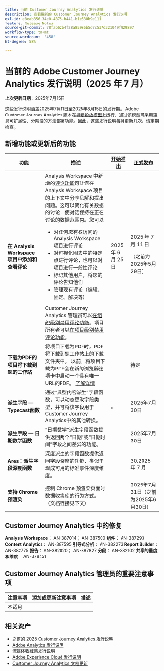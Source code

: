 ```yaml
---
title: 当前 Customer Journey Analytics 发行说明
description: 查看最新的 Customer Journey Analytics 发行说明
exl-id: e8eab856-34e0-4875-b441-b1e680b9e111
feature: Release Notes
source-git-commit: 78fab62b4f28a85986b5d7c537d321049f929897
workflow-type: tm+mt
source-wordcount: '458'
ht-degree: 58%

---
```


# 当前的 Adobe Customer Journey Analytics 发行说明（2025 年 7 月）

**上次更新日期**：2025年7月15日


这些发行说明涵盖2025年7月11日至2025年8月15日的发行期。 Adobe Customer Journey Analytics 版本在[持续投放模型](releases.md)上运行，通过该模型可采用更具可扩展性、分阶段的方法部署功能。因此，这些发行说明每月更新几次。请定期检查。

## 新增功能或更新后的功能

| 功能 | 描述 | [开始推出](releases.md) | [正式发布](releases.md) |
| ----------- | ---------- | ------- | ---- |
| **在 Analysis Workspace 项目中添加和查看评论** | Analysis Workspace 中新增的[评论功能](https://experienceleague.adobe.com/zh-hans/docs/analytics-platform/using/cja-workspace/build-workspace-project/comment-projects)可让您在 Analysis Workspace 项目的上下文中分享见解和提出问题。这可以简化有关数据的讨论，使对话保持在正在讨论的数据范围内。您可以 <ul><li>对任何您有权访问的 Analysis Workspace 项目进行评论</li><li>对可视化图表中的特定点进行评论，也可以对项目进行一般性评论</li><li>标记其他用户，将您的评论告知他们</li><li>管理现有评论（编辑、固定、解决等）</li></ul>Customer Journey Analytics 管理员可以[在组织级别禁用评论功能](https://experienceleague.adobe.com/zh-hans/docs/analytics-platform/using/cja-workspace/user-preferences#ims-organization-preferences)。项目所有者可以[在项目级别禁用评论功能](https://experienceleague.adobe.com/zh-hans/docs/analytics-platform/using/cja-workspace/build-workspace-project/create-projects)。 | 2025 年 6 月 25 日 | 2025 年 7 月 11 日 <p>（之前为2025年5月29日）</p> |
| **下载为PDF的项目将下载到您的工作站** | 将项目下载为PDF时，PDF将下载到您工作站上的下载文件夹中。 以前，将项目下载为PDF会在新的浏览器选项卡中启动一个具有唯一URL的PDF。 [了解详情](https://experienceleague.adobe.com/zh-hans/docs/analytics-platform/using/cja-workspace/export/download-send) | | 待定 |
| **派生字段 — Typecast函数** | 通过“典型内容派生”字段函数，可以动态更改字段类型，并可将该字段用于Customer Journey Analytics中的其他转换。 | 。 | 2025年7月30日 |
| **派生字段 — 日期数学函数** | “日期数学”派生字段函数提供返回两个“日期”或“日期时间”字段之间差异的功能。 | | 2025年7月30日 |
| **Ares：派生字段深度函数** | 深度派生的字段函数提供返回字段深度的功能，类似于现成可用的标准事件深度维度。 |  | 30,2025 年 7 月 |
| **支持 Chrome 预渲染** | 控制 Chrome 预渲染页面时数据收集库的行为方式。（文档链接见下文） |  | 2025年7月31日（之前为2025年6月30日） |

## Customer Journey Analytics 中的修复

**Analysis Workspace**： AN-387014； AN-387500
**组件**： AN-387293
**Content Analytics**： AN-387595
**引导式分析**： AN-382273
**Report Builder**： AN-382775
**报告**： AN-382020； AN-387827
**分段**： AN-382102
**共享的量度和维度**： AN-378451


## Customer Journey Analytics 管理员的重要注意事项

| 注意事项 | 添加或更新注意事项 | 描述 |
| --- | --- | --- |
| 不适用 | | |

## 相关资产

* [之前的 2025 Customer Journey Analytics 发行说明](/help/release-notes/2025.md)
* [Adobe Analytics 发行说明](https://experienceleague.adobe.com/docs/analytics/release-notes/latest.html?lang=zh-hans)
* [流媒体收藏集发行说明](https://experienceleague.adobe.com/docs/media-analytics/using/additional-resources/release-notes.html?lang=zh-hans)
* [Adobe Experience Cloud 发行说明](https://experienceleague.adobe.com/docs/release-notes/experience-cloud/current.html?lang=zh-hans)
* [Customer Journey Analytics 文档更新](/help/release-notes/doc-changes.md)
